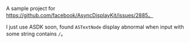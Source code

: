 A sample project for https://github.com/facebook/AsyncDisplayKit/issues/2885。

I just use ASDK soon, found `ASTextNode` display abnormal when  input with some string contains `/`。